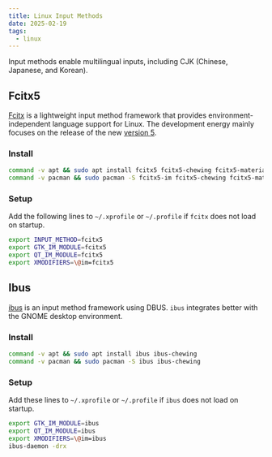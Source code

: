 ```yaml
---
title: Linux Input Methods
date: 2025-02-19
tags:
  - linux
---
```


Input methods enable multilingual inputs, including CJK (Chinese, Japanese, and Korean).

## Fcitx5

[Fcitx](https://wiki.archlinux.org/index.php/Fcitx) is a lightweight input method framework that provides environment-independent language support for Linux. The development energy mainly focuses on the release of the new [version 5](https://wiki.archlinux.org/index.php/Fcitx5).

### Install

```bash
command -v apt && sudo apt install fcitx5 fcitx5-chewing fcitx5-material-color
command -v pacman && sudo pacman -S fcitx5-im fcitx5-chewing fcitx5-material-color
```

### Setup

Add the following lines to `~/.xprofile` or `~/.profile` if `fcitx` does not load on startup.

```sh title="/etc/profile"
export INPUT_METHOD=fcitx5
export GTK_IM_MODULE=fcitx5
export QT_IM_MODULE=fcitx5
export XMODIFIERS=\@im=fcitx5
```

## Ibus

[ibus](https://github.com/ibus/ibus) is an input method framework using DBUS. `ibus` integrates better with the GNOME desktop environment.

### Install

```bash
command -v apt && sudo apt install ibus ibus-chewing
command -v pacman && sudo pacman -S ibus ibus-chewing
```

### Setup

Add these lines to `~/.xprofile` or `~/.profile` if `ibus` does not load on startup.

```sh title=".xprofile"
export GTK_IM_MODULE=ibus
export QT_IM_MODULE=ibus
export XMODIFIERS=\@im=ibus
ibus-daemon -drx
```
